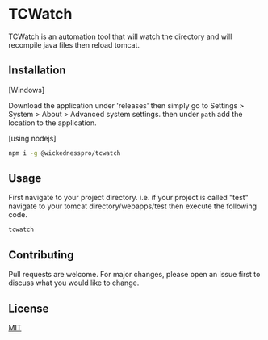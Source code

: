 # TCWatch

TCWatch is an automation tool that will watch the directory and will recompile java files then reload tomcat.

## Installation
[Windows]

Download the application under 'releases' then simply go to Settings > System > About > Advanced system settings. then under `path` add the location to the application.

[using nodejs]

```bash
npm i -g @wickednesspro/tcwatch
```

## Usage
First navigate to your project directory. i.e. if your project is called "test" navigate to your tomcat directory/webapps/test then execute the following code.
```bash
tcwatch
```

## Contributing

Pull requests are welcome. For major changes, please open an issue first
to discuss what you would like to change.

## License

[MIT](https://choosealicense.com/licenses/mit/)
